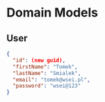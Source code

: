 # Domain Models

## User

```json
{
  "id": (new guid),
  "firstName": "Tomek",
  "lastName": "Smialek",
  "email": "tomek@wsei.pl",
  "password": "wsei@123"
}
```
